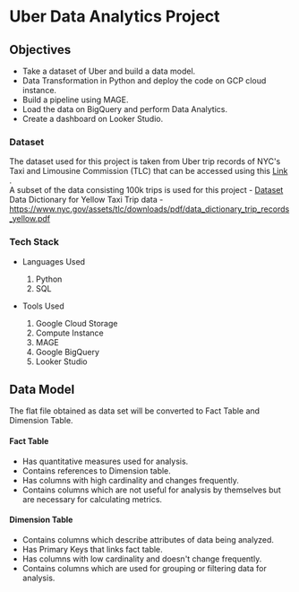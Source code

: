 # Uber Data Analytics Project

## Objectives
- Take a dataset of Uber and build a data model.
- Data Transformation in Python and deploy the code on GCP cloud instance.
- Build a pipeline using MAGE.
- Load the data on BigQuery and perform Data Analytics.
- Create a dashboard on Looker Studio.

### Dataset
The dataset used for this project is taken from Uber trip records of NYC's Taxi and Limousine Commission (TLC) that can be accessed using this [Link](https://www.nyc.gov/site/tlc/about/tlc-trip-record-data.page) . <br />
A subset of the data consisting 100k trips is used for this project - [Dataset](https://github.com/Praveen-L-Uppunda/uber_data_engineering/blob/491202e1b207b3f1eaad137dcd4603f024220990/dataset/uber_data.csv)
<br />
Data Dictionary for Yellow Taxi Trip data - https://www.nyc.gov/assets/tlc/downloads/pdf/data_dictionary_trip_records_yellow.pdf


### Tech Stack
* Languages Used
  1. Python
  2. SQL
     
* Tools Used
  1. Google Cloud Storage
  2. Compute Instance
  3. MAGE
  4. Google BigQuery
  5. Looker Studio


 ## Data Model
 The flat file obtained as data set will be converted to Fact Table and Dimension Table.

#### Fact Table
- Has quantitative measures used for analysis.
- Contains references to Dimension table.
- Has columns with high cardinality and changes frequently.
- Contains columns which are not useful for analysis by themselves but are necessary for calculating metrics.

#### Dimension Table
- Contains columns which describe attributes of data being analyzed.
- Has Primary Keys that links fact table. 
- Has columns with low cardinality and doesn't change frequently.
- Contains columns which are used for grouping or filtering data for analysis. 

  
